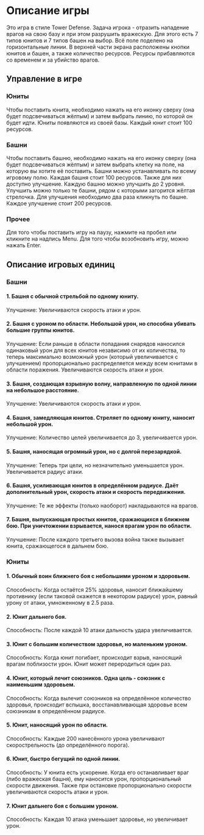 # Описание игры
Это игра в стиле Tower Defense. Задача игрока - отразить нападение врагов на свою базу и при этом разрушить вражескую.
Для этого есть 7 типов юнитов и 7 типов башен на выбор. Всё поле поделено на горизонтальные линии.
В верхней части экрана расположены кнопки юнитов и башен, а также количество ресурсов. Ресурсы прибавляются со временем и за убийство врагов.

## Управление в игре
### Юниты
Чтобы поставить юнита, необходимо нажать на его иконку сверху (она будет подсвечиваться жёлтым) и затем выбрать линию, по которой он будет идти.
Юниты появляются из своей базы. Каждый юнит стоит 100 ресурсов.
### Башни
Чтобы поставить башню, необходимо нажать на его иконку сверху (она будет подсвечиваться жёлтым) и затем выбрать клетку на поле,
на которую вы хотите её поставить. Башни можно устанавливать по всему игровому полю. Каждая башня стоит 100 ресурсов.
Также для них доступно улучшение. Каждую башню можно улучшить до 2 уровня. Улучшить можно только те башни, рядом с которыми загорится жёлтая стрелочка.
Для улучшения необходимо два раза кликнуть по башне. Каждое улучшение стоит 200 ресурсов.
### Прочее
Для того чтобы поставить игру на паузу, нажмите на пробел или кликните на надпись Menu. Для того чтобы возобновить игру, можно нажать Enter.

## Описание игровых единиц
### Башни

#### 1. Башня с обычной стрельбой по одному юниту.

Улучшение:
Увеличиваются скорость атаки и урон.

#### 2. Башня с уроном по области. Небольшой урон, но способна убивать большие группы юнитов.

Улучшение:
Если раньше в области попадания снарядов наносился одинаковый урон для всех юнитов независимо от их количества, то теперь максимально возможный урон (который увеличивается с улучшением) пропорционально распределяется между всем юнитами в области поражения. Увеличиваются скорость атаки и урон.

#### 3. Башня, создающая взрывную волну, направленную по одной линии на небольшое расстояние.

Улучшение:
Увеличиваются скорость атаки и урон.

#### 4. Башня, замедляющая юнитов. Стреляет по одному юниту, наносит небольшой урон.

Улучшение:
Количество целей увеличивается до 3, увеличивается урон.

#### 5. Башня, наносящая огромный урон, но с долгой перезарядкой.

Улучшение:
Теперь три цели, но незначительно уменьшается урон. Увеличивается радиус атаки.

#### 6. Башня, усиливающая юнитов в определённом радиусе. Даёт дополнительный урон, скорость атаки и скорость передвижения.

Улучшение:
Те же эффекты (только наоборот) накладываются на врагов.

#### 7. Башня, выпускающая простых юнитов, сражающихся в ближнем бою. При уничтожении взрывается, нанося врагам урон по области.

Улучшение:
После каждого третьего вызова война также вызывает юнита, сражающегося в дальнем бою.

### Юниты

#### 1. Обычный воин ближнего боя с небольшими уроном и здоровьем.

Способность:
Когда остаётся 25% здоровья, наносит ближайшему противнику (если таковой окажется в некотором радиусе) урон, равный урону от атаки, умноженному в 2.5 раза.

#### 2. Юнит дальнего боя.

Способность:
После каждой 10 атаки дальность удара увеличивается.

#### 3. Юнит с большим количеством здоровья, но маленьким уроном.

Способность:
Когда юнит погибает, происходит взрыв, наносящий врагам поблизости урон. Юнит может переродиться один раз.

#### 4. Юнит, который лечит союзников. Одна цель - союзник с наименьшим здоровьем.

Способность:
Когда вылечит союзников на определённое количество здоровья, происходит вспышка, восстанавливающая здоровье всем союзникам в определённом радиусе.

#### 5. Юнит, наносящий урон по области.

Способность:
Каждые 200 нанесённого урона увеличивают скорострельность (до определённого порога).

#### 6. Юнит, быстро бегущий по одной линии.

Способность:
У юнита есть ускорение. Когда его останавливает враг (либо вражеская башня), ему наносится урон, пропорциональный скорости движения. Также при остановке пропорционально скорости увеличиваются скорость атаки и урон.

#### 7. Юнит дальнего боя с большим уроном.

Способность:
Каждая 10 атака уменьшает здоровье, но увеличивает урон.
